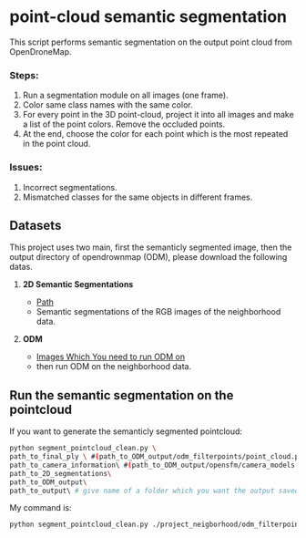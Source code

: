 # point-cloud semantic segmentation
This script performs semantic segmentation on the output point cloud from OpenDroneMap. 

### Steps:
1. Run a segmentation module on all images (one frame).
2. Color same class names with the same color.
3. For every point in the 3D point-cloud, project it into all images and make a list of the point colors. Remove the occluded points.
4. At the end, choose the color for each point which is the most repeated in the point cloud.

### Issues:
1. Incorrect segmentations.
3. Mismatched classes for the same objects in different frames.

## Datasets
This project uses two main, first the semanticly segmented image, then the output directory of opendrownmap (ODM), please download the following datas.

1. **2D Semantic Segmentations**
   - [Path](https://drive.google.com/file/d/1xQtwe3Y7CgeFi2kQhLUNp_GfbGL8OXfu/view?usp=sharing)
   - Semantic segmentations of the RGB images of the neighborhood data.

2. **ODM**
   - [Images Which You need to run ODM on](https://drive.google.com/file/d/1ySXz1za2T-_SrAXZADY3OAwwJnaqU6vX/view?usp=sharing)
   - then run ODM on the neighborhood data.

## Run the semantic segmentation on the pointcloud 

If you want to generate the semanticly segmented pointcloud:
```sh
python segment_pointcloud_clean.py \
path_to_final_ply \ #(path_to_ODM_output/odm_filterpoints/point_cloud.ply)
path_to_camera_information\ #(path_to_ODM_output/opensfm/camera_models.json)
path_to_2D_segmentations\
path_to_ODM_output\
path_to_output\ # give name of a folder which you want the output saved to 
```

<!-- If you also want to visualize the images per view:
```sh
python segment_pointcloud_clean.py \
path_to_final_ply \ #(path_to_ODM_output/odm_filterpoints/point_cloud.ply)
path_to_camera_information\ #(path_to_ODM_output/opensfm/camera_models.json)
path_to_2D_segmentations\
path_to_ODM_output\
path_to_output\ # give name of a folder which you want the output saved to 
visualize -->
<!-- ``` -->
My command is: 

```sh
python segment_pointcloud_clean.py ./project_neigborhood/odm_filterpoints/point_cloud.ply ./project_neigborhood/opensfm/reconstruction.json ./segmentations ./project_neigborhood ./output_ply 
```
